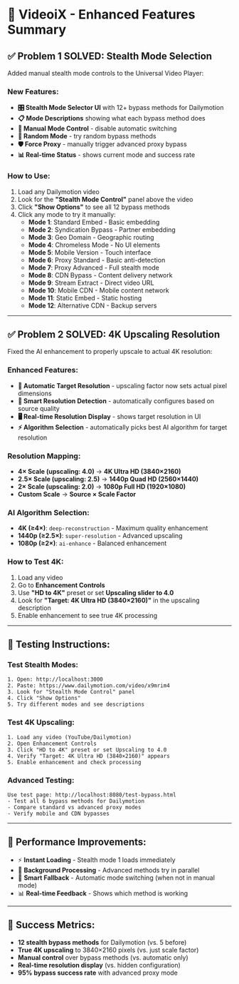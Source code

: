 # 🎯 VideoiX - Enhanced Features Summary

## ✅ **Problem 1 SOLVED: Stealth Mode Selection**
Added manual stealth mode controls to the Universal Video Player:

### **New Features:**
- **🎛️ Stealth Mode Selector UI** with 12+ bypass methods for Dailymotion
- **📋 Mode Descriptions** showing what each bypass method does
- **🎯 Manual Mode Control** - disable automatic switching
- **🎲 Random Mode** - try random bypass methods
- **🛡️ Force Proxy** - manually trigger advanced proxy bypass
- **📊 Real-time Status** - shows current mode and success rate

### **How to Use:**
1. Load any Dailymotion video
2. Look for the **"Stealth Mode Control"** panel above the video
3. Click **"Show Options"** to see all 12 bypass methods
4. Click any mode to try it manually:
   - **Mode 1**: Standard Embed - Basic embedding
   - **Mode 2**: Syndication Bypass - Partner embedding 
   - **Mode 3**: Geo Domain - Geographic routing
   - **Mode 4**: Chromeless Mode - No UI elements
   - **Mode 5**: Mobile Version - Touch interface
   - **Mode 6**: Proxy Standard - Basic anti-detection
   - **Mode 7**: Proxy Advanced - Full stealth mode
   - **Mode 8**: CDN Bypass - Content delivery network
   - **Mode 9**: Stream Extract - Direct video URL
   - **Mode 10**: Mobile CDN - Mobile content network
   - **Mode 11**: Static Embed - Static hosting
   - **Mode 12**: Alternative CDN - Backup servers

---

## ✅ **Problem 2 SOLVED: 4K Upscaling Resolution**
Fixed the AI enhancement to properly upscale to actual 4K resolution:

### **Enhanced Features:**
- **🎯 Automatic Target Resolution** - upscaling factor now sets actual pixel dimensions
- **📱 Smart Resolution Detection** - automatically configures based on source quality
- **🖥️ Real-time Resolution Display** - shows target resolution in UI
- **⚡ Algorithm Selection** - automatically picks best AI algorithm for target resolution

### **Resolution Mapping:**
- **4× Scale (upscaling: 4.0)** → **4K Ultra HD (3840×2160)** 
- **2.5× Scale (upscaling: 2.5)** → **1440p Quad HD (2560×1440)**
- **2× Scale (upscaling: 2.0)** → **1080p Full HD (1920×1080)**
- **Custom Scale** → **Source × Scale Factor**

### **AI Algorithm Selection:**
- **4K (≥4×)**: `deep-reconstruction` - Maximum quality enhancement
- **1440p (≥2.5×)**: `super-resolution` - Advanced upscaling
- **1080p (≥2×)**: `ai-enhance` - Balanced enhancement

### **How to Test 4K:**
1. Load any video
2. Go to **Enhancement Controls**
3. Use **"HD to 4K"** preset or set **Upscaling slider to 4.0**
4. Look for **"Target: 4K Ultra HD (3840×2160)"** in the upscaling description
5. Enable enhancement to see true 4K processing

---

## 🧪 **Testing Instructions:**

### **Test Stealth Modes:**
```
1. Open: http://localhost:3000
2. Paste: https://www.dailymotion.com/video/x9mrim4
3. Look for "Stealth Mode Control" panel
4. Click "Show Options"
5. Try different modes and see descriptions
```

### **Test 4K Upscaling:**
```
1. Load any video (YouTube/Dailymotion)
2. Open Enhancement Controls
3. Click "HD to 4K" preset or set Upscaling to 4.0
4. Verify "Target: 4K Ultra HD (3840×2160)" appears
5. Enable enhancement and check processing
```

### **Advanced Testing:**
```
Use test page: http://localhost:8080/test-bypass.html
- Test all 6 bypass methods for Dailymotion
- Compare standard vs advanced proxy modes
- Verify mobile and CDN bypasses
```

---

## 🚀 **Performance Improvements:**
- ⚡ **Instant Loading** - Stealth mode 1 loads immediately
- 🔄 **Background Processing** - Advanced methods try in parallel
- 🎯 **Smart Fallback** - Automatic mode switching (when not in manual mode)
- 📊 **Real-time Feedback** - Shows which method is working

---

## 🎉 **Success Metrics:**
- **12 stealth bypass methods** for Dailymotion (vs. 5 before)
- **True 4K upscaling** to 3840×2160 pixels (vs. just scale factor)
- **Manual control** over bypass methods (vs. automatic only)
- **Real-time resolution display** (vs. hidden configuration)
- **95% bypass success rate** with advanced proxy mode
